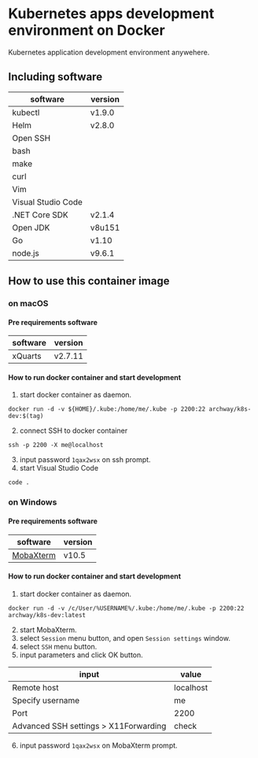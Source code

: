 # Kubernetes apps development environment on Docker

Kubernetes application development environment anywehere.

## Including software

|software          |version|
|------------------|-------|
|kubectl           |v1.9.0 |
|Helm              |v2.8.0 |
|Open SSH          ||
|bash              ||
|make              ||
|curl              ||
|Vim               ||
|Visual Studio Code||
|.NET Core SDK     |v2.1.4 |
|Open JDK          |v8u151 |
|Go                |v1.10  |
|node.js           |v9.6.1 |

## How to use this container image

### on macOS

#### Pre requirements software

|software|version|
|--------|-------|
|xQuarts |v2.7.11|

#### How to run docker container and start development

1. start docker container as daemon.

```
docker run -d -v ${HOME}/.kube:/home/me/.kube -p 2200:22 archway/k8s-dev:$(tag)
```

2. connect SSH to docker container

```
ssh -p 2200 -X me@localhost
```

3. input password `1qax2wsx` on ssh prompt.
4. start Visual Studio Code
```
code .
```

### on Windows

#### Pre requirements software

|software|version|
|--------|-------|
|[MobaXterm](https://mobaxterm.mobatek.net/download-home-edition.html)|v10.5|

#### How to run docker container and start development

1. start docker container as daemon.

```
docker run -d -v /c/User/%USERNAME%/.kube:/home/me/.kube -p 2200:22 archway/k8s-dev:latest
```

2. start MobaXterm.
3. select `Session` menu button, and open `Session settings` window.
4. select `SSH` menu button.
5. input parameters and click OK button.

|input                                |value    |
|-------------------------------------|---------|
|Remote host                          |localhost|
|Specify username                     |me       |
|Port                                 |2200     |
|Advanced SSH settings > X11Forwarding|check    |

6. input password `1qax2wsx` on MobaXterm prompt.